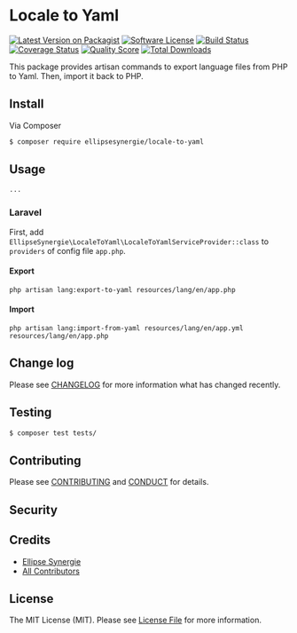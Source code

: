 # Locale to Yaml

[![Latest Version on Packagist][ico-version]][link-packagist]
[![Software License][ico-license]](LICENSE.md)
[![Build Status][ico-travis]][link-travis]
[![Coverage Status][ico-scrutinizer]][link-scrutinizer]
[![Quality Score][ico-code-quality]][link-code-quality]
[![Total Downloads][ico-downloads]][link-downloads]

This package provides artisan commands to export language files from PHP to Yaml. Then, import it back to PHP. 

## Install

Via Composer

``` bash
$ composer require ellipsesynergie/locale-to-yaml
```

## Usage

``` php
...
```

### Laravel

First, add `EllipseSynergie\LocaleToYaml\LocaleToYamlServiceProvider::class` to `providers` of config file `app.php`. 

#### Export

```
php artisan lang:export-to-yaml resources/lang/en/app.php
```

#### Import

```
php artisan lang:import-from-yaml resources/lang/en/app.yml resources/lang/en/app.php
```

## Change log

Please see [CHANGELOG](CHANGELOG.md) for more information what has changed recently.

## Testing

``` bash
$ composer test tests/
```

## Contributing

Please see [CONTRIBUTING](CONTRIBUTING.md) and [CONDUCT](CONDUCT.md) for details.

## Security

## Credits

- [Ellipse Synergie][link-author]
- [All Contributors][link-contributors]

## License

The MIT License (MIT). Please see [License File](LICENSE.md) for more information.

[ico-version]: https://img.shields.io/packagist/v/ellipsesynergie/locale-to-yaml.svg?style=flat-square
[ico-license]: https://img.shields.io/badge/license-MIT-brightgreen.svg?style=flat-square
[ico-travis]: https://img.shields.io/travis/ellipsesynergie/locale-to-yaml/master.svg?style=flat-square
[ico-scrutinizer]: https://img.shields.io/scrutinizer/coverage/g/ellipsesynergie/locale-to-yaml.svg?style=flat-square
[ico-code-quality]: https://img.shields.io/scrutinizer/g/ellipsesynergie/locale-to-yaml.svg?style=flat-square
[ico-downloads]: https://img.shields.io/packagist/dt/ellipsesynergie/locale-to-yaml.svg?style=flat-square

[link-packagist]: https://packagist.org/packages/ellipsesynergie/locale-to-yaml
[link-travis]: https://travis-ci.org/ellipsesynergie/locale-to-yaml
[link-scrutinizer]: https://scrutinizer-ci.com/g/ellipsesynergie/locale-to-yaml/code-structure
[link-code-quality]: https://scrutinizer-ci.com/g/ellipsesynergie/locale-to-yaml
[link-downloads]: https://packagist.org/packages/ellipsesynergie/locale-to-yaml
[link-author]: https://github.com/ellipsesynergie
[link-contributors]: ../../contributors

